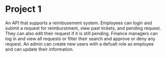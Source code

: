 # Project 1
An API that supports a reimbusement system. Employees can login and submit
a request for reimburstment, view past tickets, and pending request. They can
also edit their request if it is still pending. Finance managers can log in
and view all requests or filter their search and approve or deny any request.
An admin can create new users with a defualt role as employee and can update
their information.
